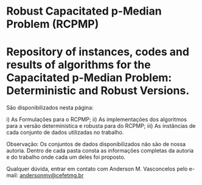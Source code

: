 # Robust Capacitated p-Median Problem (RCPMP)
# Repository of instances, codes and results of algorithms for the Capacitated p-Median Problem: Deterministic and Robust Versions.

São disponibilizados nesta página:

i) As Formulações para o RCPMP;
ii) As implementações dos algoritmos para a versão determinística e robusta para do RCPMP;
iii) As instâncias de cada conjunto de dados utilizadas no trabalho.

Observação: Os conjuntos de dados disponibilizados não são de nossa autoria. Dentro de cada pasta consta as informações completas da autoria e do trabalho onde cada um deles foi proposto.

Qualquer dúvida, entrar em contato com Anderson M. Vasconcelos pelo e-mail: andersonmv@cefetmg.br
